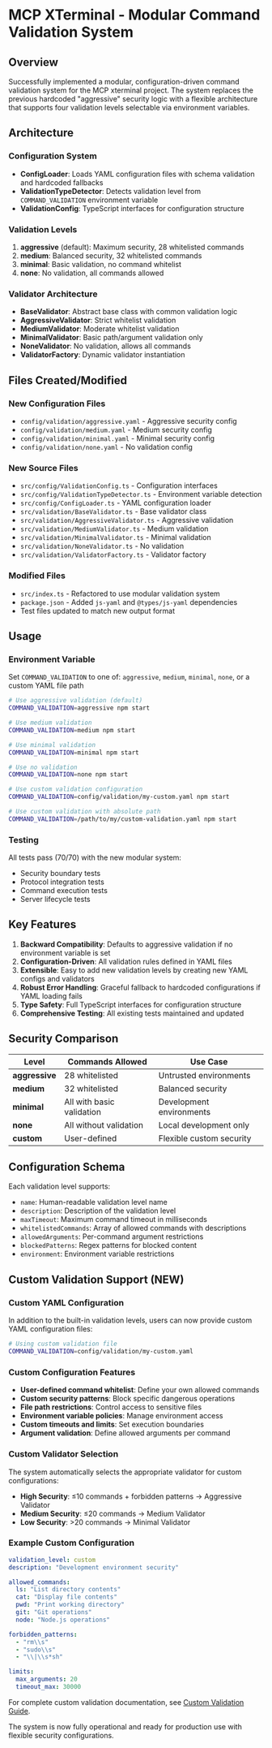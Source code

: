 # MCP XTerminal - Modular Command Validation System

## Overview

Successfully implemented a modular, configuration-driven command validation system for the MCP xterminal project. The system replaces the previous hardcoded "aggressive" security logic with a flexible architecture that supports four validation levels selectable via environment variables.

## Architecture

### Configuration System
- **ConfigLoader**: Loads YAML configuration files with schema validation and hardcoded fallbacks
- **ValidationTypeDetector**: Detects validation level from `COMMAND_VALIDATION` environment variable
- **ValidationConfig**: TypeScript interfaces for configuration structure

### Validation Levels
1. **aggressive** (default): Maximum security, 28 whitelisted commands
2. **medium**: Balanced security, 32 whitelisted commands  
3. **minimal**: Basic validation, no command whitelist
4. **none**: No validation, all commands allowed

### Validator Architecture
- **BaseValidator**: Abstract base class with common validation logic
- **AggressiveValidator**: Strict whitelist validation
- **MediumValidator**: Moderate whitelist validation
- **MinimalValidator**: Basic path/argument validation only
- **NoneValidator**: No validation, allows all commands
- **ValidatorFactory**: Dynamic validator instantiation

## Files Created/Modified

### New Configuration Files
- `config/validation/aggressive.yaml` - Aggressive security config
- `config/validation/medium.yaml` - Medium security config
- `config/validation/minimal.yaml` - Minimal security config
- `config/validation/none.yaml` - No validation config

### New Source Files
- `src/config/ValidationConfig.ts` - Configuration interfaces
- `src/config/ValidationTypeDetector.ts` - Environment variable detection
- `src/config/ConfigLoader.ts` - YAML configuration loader
- `src/validation/BaseValidator.ts` - Base validator class
- `src/validation/AggressiveValidator.ts` - Aggressive validation
- `src/validation/MediumValidator.ts` - Medium validation
- `src/validation/MinimalValidator.ts` - Minimal validation
- `src/validation/NoneValidator.ts` - No validation
- `src/validation/ValidatorFactory.ts` - Validator factory

### Modified Files
- `src/index.ts` - Refactored to use modular validation system
- `package.json` - Added `js-yaml` and `@types/js-yaml` dependencies
- Test files updated to match new output format

## Usage

### Environment Variable
Set `COMMAND_VALIDATION` to one of: `aggressive`, `medium`, `minimal`, `none`, or a custom YAML file path

```bash
# Use aggressive validation (default)
COMMAND_VALIDATION=aggressive npm start

# Use medium validation
COMMAND_VALIDATION=medium npm start

# Use minimal validation
COMMAND_VALIDATION=minimal npm start

# Use no validation
COMMAND_VALIDATION=none npm start

# Use custom validation configuration
COMMAND_VALIDATION=config/validation/my-custom.yaml npm start

# Use custom validation with absolute path
COMMAND_VALIDATION=/path/to/my/custom-validation.yaml npm start
```

### Testing
All tests pass (70/70) with the new modular system:
- Security boundary tests
- Protocol integration tests
- Command execution tests
- Server lifecycle tests

## Key Features

1. **Backward Compatibility**: Defaults to aggressive validation if no environment variable is set
2. **Configuration-Driven**: All validation rules defined in YAML files
3. **Extensible**: Easy to add new validation levels by creating new YAML configs and validators
4. **Robust Error Handling**: Graceful fallback to hardcoded configurations if YAML loading fails
5. **Type Safety**: Full TypeScript interfaces for configuration structure
6. **Comprehensive Testing**: All existing tests maintained and updated

## Security Comparison

| Level | Commands Allowed | Use Case |
|-------|------------------|----------|
| **aggressive** | 28 whitelisted | Untrusted environments |
| **medium** | 32 whitelisted | Balanced security |
| **minimal** | All with basic validation | Development environments |
| **none** | All without validation | Local development only |
| **custom** | User-defined | Flexible custom security |

## Configuration Schema

Each validation level supports:
- `name`: Human-readable validation level name
- `description`: Description of the validation level
- `maxTimeout`: Maximum command timeout in milliseconds
- `whitelistedCommands`: Array of allowed commands with descriptions
- `allowedArguments`: Per-command argument restrictions
- `blockedPatterns`: Regex patterns for blocked content
- `environment`: Environment variable restrictions

## Custom Validation Support (NEW)

### Custom YAML Configuration
In addition to the built-in validation levels, users can now provide custom YAML configuration files:

```bash
# Using custom validation file
COMMAND_VALIDATION=config/validation/my-custom.yaml
```

### Custom Configuration Features
- **User-defined command whitelist**: Define your own allowed commands
- **Custom security patterns**: Block specific dangerous operations
- **File path restrictions**: Control access to sensitive files
- **Environment variable policies**: Manage environment access
- **Custom timeouts and limits**: Set execution boundaries
- **Argument validation**: Define allowed arguments per command

### Custom Validator Selection
The system automatically selects the appropriate validator for custom configurations:
- **High Security**: ≤10 commands + forbidden patterns → Aggressive Validator
- **Medium Security**: ≤20 commands → Medium Validator
- **Low Security**: >20 commands → Minimal Validator

### Example Custom Configuration
```yaml
validation_level: custom
description: "Development environment security"

allowed_commands:
  ls: "List directory contents"
  cat: "Display file contents"
  pwd: "Print working directory"
  git: "Git operations"
  node: "Node.js operations"

forbidden_patterns:
  - "rm\\s"
  - "sudo\\s"
  - "\\|\\s*sh"

limits:
  max_arguments: 20
  timeout_max: 30000
```

For complete custom validation documentation, see [Custom Validation Guide](custom-validation-guide.md).

The system is now fully operational and ready for production use with flexible security configurations.
